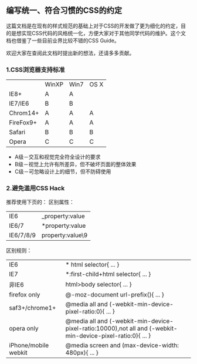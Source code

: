 ## 编写统一、符合习惯的CSS的约定 ##

这篇文档是在现有的样式规范的基础上对于CSS的开发做了更为细化的约定，目的是想实现CSS代码的风格统一化，方便大家对于其他同学代码的维护。这个文档也借鉴了一些目前业界比较不错的CSS Guide。

欢迎大家在查阅此文档时提出新的想法，还请多多贡献。


### 1.CSS浏览器支持标准 ###

<table>
<tr><td></td><td>WinXP</td><td>Win7</td><td>OS X</td></tr>
<tr><td>IE8+</td><td>A</td><td>A</td><td></td></tr>
<tr><td>IE7/IE6</td><td>B</td><td>B</td><td></td></tr>
<tr><td>Chrom14+</td><td>A</td><td>A</td><td>A</td></tr>
<tr><td>FireFox9+</td><td>A</td><td>A</td><td>A</td></tr>
<tr><td>Safari</td><td>B</td><td>B</td><td>B</td></tr>
<tr><td>Opera</td><td>C</td><td>C</td><td>C</td></tr>
</table>

+ A级－交互和视觉完全符全设计的要求</li>
+ B级－视觉上允许有所差异，但不破坏页面的整体效果</li>
+ C级－可忽略设计上的细节，但不防碍使用</li>

### 2.避免滥用CSS Hack ###

推荐使用下页的：
区别属性：
<table>
  <tr>
    <td>IE6</td>
    <td>_property:value</td>
  </tr>
  <tr>
    <td>IE6/7</td>
    <td>*property:value</td>
  </tr>
  <tr>
    <td>IE6/7/8/9</td>
    <td>property:value\9</td>
  </tr>
</table>
区别规则：
<table>
  <tr>
    <td>IE6</td>
    <td>* html selector{ ... }</td>
  </tr>
  <tr>
    <td>IE7</td>
    <td>*:first-child+html selector{ ... }</td>
  </tr>
  <tr>
    <td>非IE6</td>
    <td>html>body selector{ ... }</td>
  </tr>
  <tr>
    <td>firefox only</td>
    <td>@-moz-document url-prefix(){ ... }</td>
  </tr>
  <tr>
    <td>saf3+/chrome1+</td>
    <td>@media all and (-webkit-min-device-pixel-ratio:0){ ... }</td>
  </tr>
  <tr>
    <td>opera only</td>
    <td>@media all and (-webkit-min-device-pixel-ratio:10000),not all and (-webkit-min-device-pixel-ratio:0){ ... }</td>
  </tr>
  <tr>
    <td>iPhone/mobile webkit</td>
    <td>@media screen and (max-device-width: 480px){ ... }</td>
  </tr>
</table>